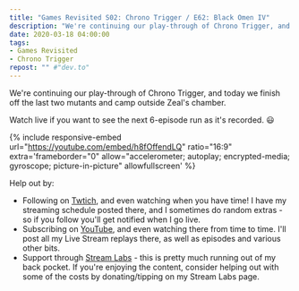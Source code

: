 ```yaml
---
title: "Games Revisited S02: Chrono Trigger / E62: Black Omen IV"
description: "We're continuing our play-through of Chrono Trigger, and today we finish off the last two mutants and camp outside Zeal's chamber."
date: 2020-03-18 04:00:00
tags:
- Games Revisited
- Chrono Trigger
repost: "" #"dev.to"
---
```


We're continuing our play-through of Chrono Trigger, and today we finish off the last two mutants and camp outside Zeal's chamber.

Watch live if you want to see the next 6-episode run as it's recorded. :smiley:
<!--more-->

{% include responsive-embed url="https://youtube.com/embed/h8fOffendLQ" ratio="16:9" extra='frameborder="0" allow="accelerometer; autoplay; encrypted-media; gyroscope; picture-in-picture" allowfullscreen' %}

Help out by:
 * Following on [Twtich](https://twitch.tv/AnonJr_Live), and even watching when you have time! I have my streaming schedule posted there, and I sometimes do random extras - so if you follow you'll get notified when I go live.
 * Subscribing on [YouTube](http://www.youtube.com/channel/UCXafqhKHbkSUIrq0LAuu0tw), and even watching there from time to time. I'll post all my Live Stream replays there, as well as episodes and various other bits.
 * Support through [Stream Labs](https://streamlabs.com/anonjr_live) - this is pretty much running out of my back pocket. If you're enjoying the content, consider helping out with some of the costs by donating/tipping on my Stream Labs page.